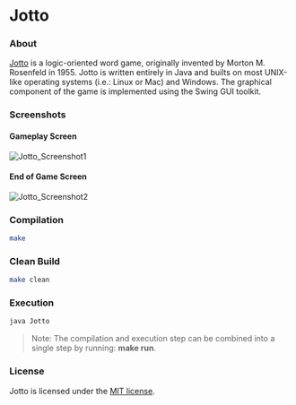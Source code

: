 # Jotto
### About
[Jotto](http://en.wikipedia.org/wiki/Jotto) is a logic-oriented word game, originally invented by Morton M. Rosenfeld in 1955. Jotto is written entirely in Java and builts on most UNIX-like operating systems (i.e.: Linux or Mac) and Windows. The graphical component of the game is implemented using the Swing GUI toolkit.

### Screenshots
#### Gameplay Screen
![Jotto_Screenshot1](https://cloud.githubusercontent.com/assets/7763904/11166776/77ed45f2-8b13-11e5-881c-830385df0cd1.png)
#### End of Game Screen
![Jotto_Screenshot2](https://cloud.githubusercontent.com/assets/7763904/11166777/7c55fa26-8b13-11e5-8029-690c14270b47.png)

### Compilation
```Bash
make
```

### Clean Build
```Bash
make clean
```

### Execution
```Bash
java Jotto
```

> Note: The compilation and execution step can be combined into a single step by running: **make run**.

### License
Jotto is licensed under the [MIT license](https://github.com/elailai94/Jotto/blob/master/LICENSE.md).
